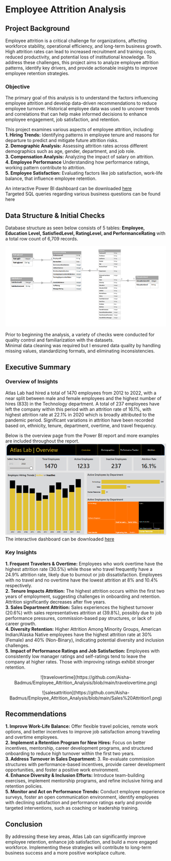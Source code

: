 # Employee Attrition Analysis
## Project Background
Employee attrition is a critical challenge for organizations, affecting workforce stability, operational efficiency, and long-term business growth. High attrition rates can lead to increased recruitment and training costs, reduced productivity, and potential loss of institutional knowledge. To address these challenges, this project aims to analyze employee attrition patterns, identify key drivers, and provide actionable insights to improve employee retention strategies.

### Objective
The primary goal of this analysis is to understand the factors influencing employee attrition and develop data-driven recommendations to reduce employee turnover. Historical employee data was used to uncover trends and correlations that can help make informed decisions to enhance employee engagement, job satisfaction, and retention.

This project examines various aspects of employee attrition, including:  
**1.	Hiring Trends:** Identifying patterns in employee tenure and reasons for departure to predict and mitigate future attrition risks.  
**2.	Demographic Analysis:** Assessing attrition rates across different demographics such as age, gender, department, and job role.  
**3.	Compensation Analysis:** Analyzing the impact of salary on attrition.  
**4.	Employee Performance** Understanding how performance ratings, working pattern contribute to attrition.  
**5.	Employee Satisfaction:** Evaluating factors like job satisfaction, work-life balance, that influence employee retention.  

An interactive Power BI dashboard can be downloaded [here](https://github.com/Aisha-Badmus/Employee_Attrition_Analysis/blob/main/HR%20Analytics%20Solution.pbix)\
Targeted SQL queries regarding various business questions can be found here

## Data Structure & Initial Checks 
Database structure as seen below consists of 5 tables: **Employee, Education Level, SatisfiedLevel, RatingLevel, and PerformanceRating** with a total row count of 6,709 records.

![database structure](https://github.com/Aisha-Badmus/Employee_Attrition_Analysis/blob/main/db%20structure.png)

Prior to beginning the analysis, a variety of checks were conducted for quality control and familiarization with the datasets.\
Minimal data cleaning was required but I ensured data quality by handling missing values, standardizing formats, and eliminating inconsistencies.

## Executive Summary
### Overview of Insights	
Atlas Lab had hired a total of 1470 employees from 2012 to 2022, with a near split between male and female employees and the highest number of hires (833) in the Technology department. A total of 237 employees have left the company within this period with an attrition rate of 16.1%, with highest attrition rate at 22.1% in 2020 which is broadly attributed to the pandemic period. Significant variations in attrition have been recorded based on, ethnicity, tenure, department, overtime, and travel frequency.

Below is the overview page from the Power BI report and more examples are included throughout the report.  
![overview](https://github.com/Aisha-Badmus/Employee_Attrition_Analysis/blob/main/Overview1.png)
The interactive dashboard can be downloaded [here](https://github.com/Aisha-Badmus/Employee_Attrition_Analysis/blob/main/HR%20Analytics%20Solution.pbix)


### Key Insights
**1. Frequent Travelers & Overtime:** Employees who work overtime have the highest attrition rate (30.5%) while those who travel frequently have a 24.9% attrition rate, likely due to burnout or job dissatisfaction. Employees with no travel and no overtime have the lowest attrition at 8% and 10.4% respectively.  
**2. Tenure Impacts Attrition:** The highest attrition occurs within the first two years of employment, suggesting challenges in onboarding and retention. Attrition significantly decreases after five years.  
**3. Sales Department Attrition:** Sales experiences the highest turnover (20.6%) with sales representatives attrition at (39.8%), possibly due to job performance pressures, commission-based pay structures, or lack of career growth.  
**4. Diversity Retention:**  Higher Attrition Among Minority Groups, American Indian/Alaska Native employees have the highest attrition rate at 30% (Female) and 40% (Non-Binary), indicating potential diversity and inclusion challenges.  
**5. Impact of Performance Ratings and Job Satisfaction:** Employees with consistently low manager ratings and self-ratings tend to leave the company at higher rates. Those with improving ratings exhibit stronger retention.

<p align="center"> ![travelovertime](https://github.com/Aisha-Badmus/Employee_Attrition_Analysis/blob/main/travelovertime.png)  
 
<p align="center"> ![salesattrition](https://github.com/Aisha-Badmus/Employee_Attrition_Analysis/blob/main/Sales%20Attrition1.png)
 
## Recommendations
**1. Improve Work-Life Balance:** Offer flexible travel policies, remote work options, and better incentives to improve job satisfaction among traveling and overtime employees.\
**2. Implement a Retention Program for New Hires:** Focus on better incentives, mentorship, career development programs, and structured onboarding to reduce high turnover within the first two years.\
**3. Address Turnover in Sales Department:** 3. Re-evaluate commission structures with performance-based incentives, provide career development opportunities, and foster a positive work environment.\
**4. Enhance Diversity & Inclusion Efforts:** Introduce team-building exercises, implement mentorship programs, and refine inclusive hiring and retention policies.\
**5. Monitor and Act on Performance Trends:** Conduct employee experience surveys, foster an open communication environment, identify employees with declining satisfaction and performance ratings early and provide targeted interventions, such as coaching or leadership training.

## Conclusion
By addressing these key areas, Atlas Lab can significantly improve employee retention, enhance job satisfaction, and build a more engaged workforce. Implementing these strategies will contribute to long-term business success and a more positive workplace culture.


